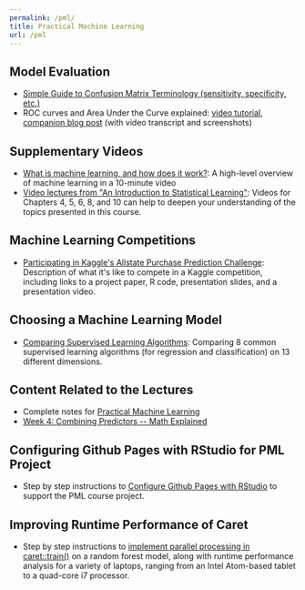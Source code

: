 ```yaml
---
permalink: /pml/
title: Practical Machine Learning
url: /pml
---
```



## Model Evaluation

- [Simple Guide to Confusion Matrix Terminology (sensitivity, specificity, etc.)](http://www.dataschool.io/simple-guide-to-confusion-matrix-terminology/)
- ROC curves and Area Under the Curve explained: [video tutorial](http://youtu.be/OAl6eAyP-yo), [companion blog post](http://www.dataschool.io/roc-curves-and-auc-explained/) (with video transcript and screenshots)

## Supplementary Videos

- [What is machine learning, and how does it work?](https://www.youtube.com/watch?v=elojMnjn4kk): A high-level overview of machine learning in a 10-minute video
- [Video lectures from "An Introduction to Statistical Learning"](http://www.dataschool.io/15-hours-of-expert-machine-learning-videos/): Videos for Chapters 4, 5, 6, 8, and 10 can help to deepen your understanding of the topics presented in this course.

## Machine Learning Competitions

- [Participating in Kaggle's Allstate Purchase Prediction Challenge](http://www.dataschool.io/kaggle-allstate-purchase-prediction-challenge/): Description of what it's like to compete in a Kaggle competition, including links to a project paper, R code, presentation slides, and a presentation video.

## Choosing a Machine Learning Model

- [Comparing Supervised Learning Algorithms](http://www.dataschool.io/comparing-supervised-learning-algorithms/): Comparing 8 common supervised learning algorithms (for regression and classification) on 13 different dimensions.

## Content Related to the Lectures

- Complete notes for [Practical Machine Learning](http://sux13.github.io/DataScienceSpCourseNotes/)
- [Week 4: Combining Predictors -- Math Explained](https://github.com/lgreski/datasciencectacontent/blob/master/markdown/pml-combiningPredictorsBinomial.md)

## Configuring Github Pages with RStudio for PML Project 

- Step by step instructions to [Configure Github Pages with RStudio](https://github.com/lgreski/datasciencectacontent/blob/master/markdown/pml-ghPagesSetup.md) to support the PML course project. 

## Improving Runtime Performance of Caret 

- Step by step instructions to [implement parallel processing in caret::train()](https://github.com/lgreski/datasciencectacontent/blob/master/markdown/pml-randomForestPerformance.md) on a random forest model, along with runtime performance analysis for a variety of laptops, ranging from an Intel Atom-based tablet to a quad-core i7 processor. 
